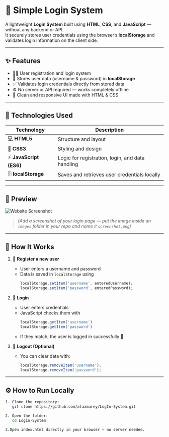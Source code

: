 # 🔐 Simple Login System

A lightweight **Login System** built using **HTML**, **CSS**, and **JavaScript** — without any backend or API.  
It securely stores user credentials using the browser’s **localStorage** and validates login information on the client side.  

---

## ✨ Features

- 🧍‍♂️ User registration and login system  
- 💾 Stores user data (username & password) in **localStorage**  
- ✅ Validates login credentials directly from stored data  
- ⚙️ No server or API required — works completely offline  
- 🎨 Clean and responsive UI made with HTML & CSS  

---

## 🧠 Technologies Used

| Technology | Description |
|-------------|-------------|
| 💻 **HTML5** | Structure and layout |
| 🎨 **CSS3** | Styling and design |
| ⚡ **JavaScript (ES6)** | Logic for registration, login, and data handling |
| 🗄️ **localStorage** | Saves and retrieves user credentials locally |

---

## 📸 Preview

![Website Screenshot](./images/screenshot.png)

> *(Add a screenshot of your login page — put the image inside an `images` folder in your repo and name it `screenshot.png`)*  

---

## 🧩 How It Works

1. 📝 **Register a new user**  
   - User enters a username and password  
   - Data is saved in `localStorage` using  
     ```js
     localStorage.setItem('username', enteredUsername);
     localStorage.setItem('password', enteredPassword);
     ```

2. 🔑 **Login**  
   - User enters credentials  
   - JavaScript checks them with  
     ```js
     localStorage.getItem('username')
     localStorage.getItem('password')
     ```
   - If they match, the user is logged in successfully 🎉  

3. 🚪 **Logout (Optional)**  
   - You can clear data with:  
     ```js
     localStorage.removeItem('username');
     localStorage.removeItem('password');
     ```

---

## ⚙️ How to Run Locally

   ```bash
1. Clone the repository:
      git clone https://github.com/alaamarey/LogIn-System.git

2. Open the folder:
      cd Login-System

3.Open index.html directly in your browser — no server needed.

